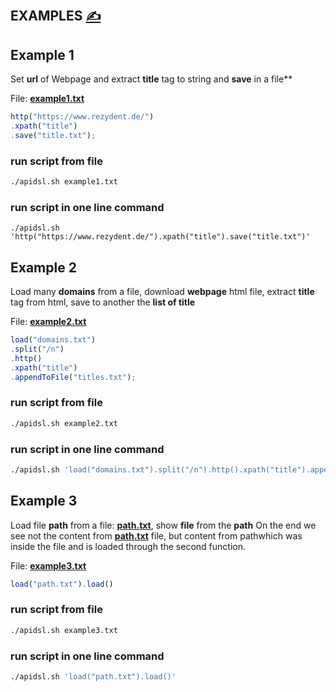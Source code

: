 
## EXAMPLES [<span style='font-size:20px;'>&#x270D;</span>](https://github.com/apidsl/www/edit/main/DOCS/EXAMPLES.md)

## Example 1

Set **url** of Webpage and extract **title** tag to string and **save** in a file**

File: [**example1.txt**](example1.txt)
```js
http("https://www.rezydent.de/")
.xpath("title")
.save("title.txt");
```

### run script from file

```bash
./apidsl.sh example1.txt
```

### run script in one line command

```shell
./apidsl.sh 'http("https://www.rezydent.de/").xpath("title").save("title.txt")'
```

## Example 2

Load many **domains** from a file, download **webpage** html file, extract **title** tag from html, save to another the **list of title**

File: [**example2.txt**](example2.txt)

```js
load("domains.txt")
.split("/n")
.http()
.xpath("title")
.appendToFile("titles.txt");
```

### run script from file

```bash
./apidsl.sh example2.txt
```

### run script in one line command

```bash
./apidsl.sh 'load("domains.txt").split("/n").http().xpath("title").appendToFile("titles.txt")'
```


## Example 3

Load file **path** from a file: [**path.txt**](path.txt), show **file** from the **path** 
On the end we see not the content from [**path.txt**](path.txt) file, but content from pathwhich was inside the file and is loaded through the second function.

File: [**example3.txt**](example3.txt)

```js
load("path.txt").load()
```

### run script from file

```bash
./apidsl.sh example3.txt
```

### run script in one line command

```bash
./apidsl.sh 'load("path.txt").load()'
```
